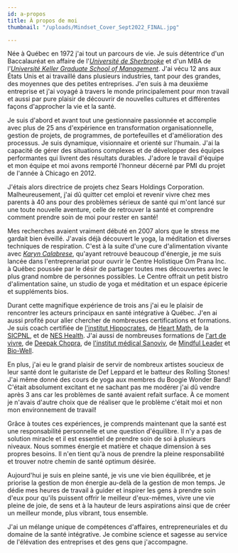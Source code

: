 ```yaml
---
id: a-propos
title: À propos de moi
thumbnail: "/uploads/Mindset_Cover_Sept2022_FINAL.jpg"

---
```

Née à Québec en 1972 j'ai tout un parcours de vie. Je suis détentrice d'un Baccalauréat en affaire de l'[*Université de Sherbrooke*](https://www.usherbrooke.ca/) et d'un MBA de l'[*Université Keller Graduate School of Management*](https://www.keller.edu/). J'ai vécu 12 ans aux États Unis et ai travaillé dans plusieurs industries, tant pour des grandes, des moyennes que des petites entreprises. J'en suis à ma deuxième entreprise et j'ai voyagé à travers le monde principalement pour mon travail et aussi par pure plaisir de découvrir de nouvelles cultures et différentes façons d'approcher la vie et la santé.

Je suis d'abord et avant tout une gestionnaire passionnée et accomplie avec plus de 25 ans d'expérience en transformation organisationnelle, gestion de projets, de programmes, de portefeuilles et d'amélioration des processus. Je suis dynamique, visionnaire et orienté sur l'humain. J'ai la capacité de gérer des situations complexes et de développer des équipes performantes qui livrent des résultats durables. J'adore le travail d'équipe et mon équipe et moi avons remporté l'honneur décerné par PMI du projet de l'année à Chicago en 2012.

J'étais alors directrice de projets chez Sears Holdings Corporation. Malheureusement, j'ai dû quitter cet emploi et revenir vivre chez mes parents à 40 ans pour des problèmes sérieux de santé qui m'ont lancé sur une toute nouvelle aventure, celle de retrouver la santé et comprendre comment prendre soin de moi pour rester en santé!

Mes recherches avaient vraiment débuté en 2007 alors que le stress me gardait bien éveillé. J'avais déjà découvert le yoga, la méditation et diverses techniques de respiration. C'est à la suite d'une cure d'alimentation vivante avec [*Karyn Calabrese*](https://karynraw.com/), qu'ayant retrouvé beaucoup d'énergie, je me suis lancée dans l'entreprenariat pour ouvrir le Centre Holistique Om Prana Inc. à Québec poussée par le désir de partager toutes mes découvertes avec le plus grand nombre de personnes possibles. Le Centre offrait un petit bistro d'alimentation saine, un studio de yoga et méditation et un espace épicerie et suppléments bios.

Durant cette magnifique expérience de trois ans j'ai eu le plaisir de rencontrer les acteurs principaux en santé intégrative à Québec. J'en ai aussi profité pour aller chercher de nombreuses certifications et formations. Je suis coach certifiée de [l'institut Hippocrates](https://hippocratesinst.org/), de [Heart Math](https://www.heartmath.org/), de la [SICPNL](https://sicpnl.org/), et de [NES Health](https://www.neshealth.com/en/). J'ai aussi de nombreuses formations de [l'art de vivre](https://www.artofliving.org/ca-en), de [Deepak Chopra](https://www.deepakchopra.com/), de [l'institut médical Sanoviv](https://www.sanoviv.com/), de [Mindful Leader](https://www.mindfulleader.org/) et [Bio-Well](https://www.bio-well.com/).

En plus, j'ai eu le grand plaisir de servir de nombreux artistes soucieux de leur santé dont le guitariste de Def Leppard et le batteur des Rolling Stones! J'ai même donné des cours de yoga aux membres du Boogie Wonder Band! C'était absolument excitant et ne sachant pas me modérer j'ai dû vendre après 3 ans car les problèmes de santé avaient refait surface. À ce moment je n'avais d'autre choix que de réaliser que le problème c'était moi et non mon environnement de travail!

Grâce à toutes ces expériences, je comprends maintenant que la santé est une responsabilité personnelle et une question d'équilibre. Il n'y a pas de solution miracle et il est essentiel de prendre soin de soi à plusieurs niveaux. Nous sommes énergie et matière et chaque dimension à ses propres besoins. Il n'en tient qu'à nous de prendre la pleine responsabilité et trouver notre chemin de santé optimum désirée.

Aujourd'hui je suis en pleine santé, je vis une vie bien équilibrée, et je priorise la gestion de mon énergie au-delà de la gestion de mon temps. Je dédie mes heures de travail à guider et inspirer les gens à prendre soin d'eux pour qu'ils puissent offrir le meilleur d'eux-mêmes, vivre une vie pleine de joie, de sens et à la hauteur de leurs aspirations ainsi que de créer un meilleur monde, plus vibrant, tous ensemble.

J'ai un mélange unique de compétences d'affaires, entrepreneuriales et du domaine de la santé intégrative. Je combine science et sagesse au service de l'élévation des entreprises et des gens que j'accompagne.